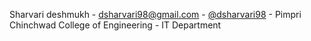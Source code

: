 Sharvari deshmukh - dsharvari98@gmail.com - [@dsharvari98](https://github.com/dsharvari98) - Pimpri Chinchwad College of Engineering - IT Department
